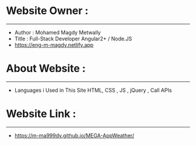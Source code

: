 # Website Owner :
-----------------------
- Author : Mohamed Magdy Metwally
- Title : Full-Stack Developer Angular2+ / Node.JS
- https://eng-m-magdy.netlify.app
#
# About Website :
-----------------------
- Languages i Used in This Site HTML, CSS , JS , jQuery , Call APIs
#
# Website Link :
------------------------
- https://m-ma999dy.github.io/MEGA-AppWeather/
